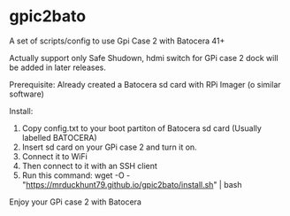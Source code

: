 # gpic2bato

A set of scripts/config to use Gpi Case 2 with Batocera 41+

Actually support only Safe Shudown, hdmi switch for GPi case 2 dock will be added in later releases.

Prerequisite:
Already created a Batocera sd card with RPi Imager (o similar software)

Install:

1) Copy config.txt to your boot partiton of Batocera sd card (Usually labelled BATOCERA)
2) Insert sd card on your GPi case 2 and turn it on.
3) Connect it to WiFi
4) Then connect to it with an SSH client
5) Run this command:
    wget -O - "https://mrduckhunt79.github.io/gpic2bato/install.sh" | bash

Enjoy your GPi case 2 with Batocera
